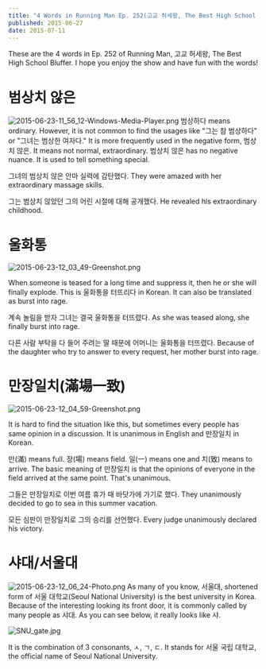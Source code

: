 ```yaml
---
title: "4 Words in Running Man Ep. 252(고교 허세왕, The Best High School Bluffer) - Learn Korean with Running Man"
published: 2015-06-27
date: 2015-07-11
---
```

These are the 4 words in Ep. 252 of Running Man, 고교 허세왕, The Best High School Bluffer. I hope you enjoy the show and have fun with the words!

#  범상치 않은

![2015-06-23-11_56_12-Windows-Media-Player.png ](/images/2015-06-23-11_56_12-Windows-Media-Player.png )
범상하다 means ordinary. However, it is not common to find the usages like "그는 참 범상하다" or "그녀는 범상한 여자다." It is more frequently used in the negative form, 범상치 않은. It means not normal, extraordinary. 범상치 않은 has no negative nuance. It is used to tell something special.

그녀의 범상치 않은 안마 실력에 감탄했다.
They were amazed with her extraordinary massage skills.

그는 범상치 않았던 그의 어린 시절에 대해 공개했다.
He revealed his extraordinary childhood.

#  울화통

![2015-06-23-12_03_49-Greenshot.png ](/images/2015-06-23-12_03_49-Greenshot.png )

When someone is teased for a long time and suppress it, then he or she will finally explode. This is 울화통을 터뜨리다 in Korean. It can also be translated as burst into rage.

계속 놀림을 받자 그녀는 결국 울화통을 터뜨렸다.
As she was teased along, she finally burst into rage.

다른 사람 부탁을 다 들어 주려는 딸 때문에 어머니는 울화통을 터뜨렸다.
Because of the daughter who try to answer to every request, her mother burst into rage.

#  만장일치(滿場一致)

![2015-06-23-12_04_59-Greenshot.png ](/images/2015-06-23-12_04_59-Greenshot.png )

It is hard to find the situation like this, but sometimes every people has same opinion in a discussion. It is unanimous in English and 만장일치 in Korean.

만(滿) means full. 장(場) means field. 일(一) means one and 치(致) means to arrive. The basic meaning of 만장일치 is that the opinions of everyone in the field arrived at the same point. That's unanimous.

그들은 만장일치로 이번 여름 휴가 때 바닷가에 가기로 했다.
They unanimously decided to go to sea in this summer vacation.

모든 심판이 만장일치로 그의 승리를 선언했다.
Every judge unanimously declared his victory.

#  샤대/서울대

![2015-06-23-12_06_24-Photo.png ](/images/2015-06-23-12_06_24-Photo.png )
As many of you know, 서울대, shortened form of 서울 대학교(Seoul National University) is the best university in Korea. Because of the interesting looking its front door, it is commonly called by many people as 샤대. As you can see below, it really looks like 샤.

![SNU_gate.jpg ](/images/SNU_gate.jpg )

It is the combination of 3 consonants, ㅅ, ㄱ, ㄷ. It stands for 서울 국립 대학교, the official name of Seoul National University.